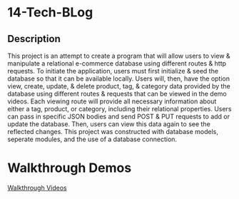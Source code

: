 # 14-Tech-BLog

## Description

This project is an attempt to create a program that will allow users to view & manipulate a relational e-commerce database using different routes & http requests. To initiate the application, users must first initialize & seed the database so that it can be available locally. Users will, then, have the option view, create, update, & delete product, tag, & category data provided by the database using different routes & requests that can be viewed in the demo videos. Each viewing route will provide all necessary information about either a tag, product, or category, including their relational properties. Users can pass in specific JSON bodies and send POST & PUT requests to add or update the database. Then, users can view this data again to see the reflected changes. This project was constructed with database models, seperate modules, and the use of a database connection.

# Walkthrough Demos

[Walkthrough Videos](https://drive.google.com/drive/folders/1J5v4xtlsQn4HSlsJz_827rTB99-nVOS3?usp=sharing)
